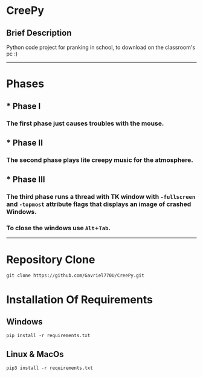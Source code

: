 # CreePy
## Brief Description
Python code project for pranking in school, to download on the classroom's pc :)
____________________________________________________________________________________
# Phases
## * Phase I
### The first phase just causes troubles with the mouse.
## * Phase II
### The second phase plays lite creepy music for the atmosphere.
## * Phase III
### The third phase runs a thread with TK window with `-fullscreen` and `-topmost` attribute flags that displays an image of crashed Windows.
### To close the windows use `Alt`+`Tab`.
____________________________________________________________________________________
# Repository Clone
```
git clone https://github.com/Gavriel770U/CreePy.git
```

# Installation Of Requirements
## Windows
```
pip install -r requirements.txt
```
## Linux & MacOs
```
pip3 install -r requirements.txt
```
